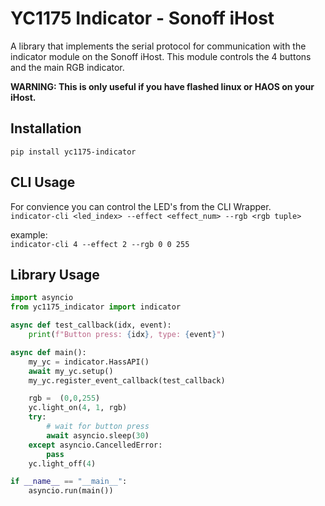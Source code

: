 # YC1175 Indicator - Sonoff iHost

A library that implements the serial protocol for communication with the
indicator module on the Sonoff iHost. This module controls the 4 buttons
and the main RGB indicator.

**WARNING: This is only useful if you have flashed linux or HAOS on your iHost.**

## Installation

`pip install yc1175-indicator`


## CLI Usage
For convience you can control the LED's from the CLI Wrapper.  
`indicator-cli <led_index> --effect <effect_num> --rgb <rgb tuple>`

example:  
`indicator-cli 4 --effect 2 --rgb 0 0 255`

## Library Usage
```python
import asyncio
from yc1175_indicator import indicator

async def test_callback(idx, event):
    print(f"Button press: {idx}, type: {event}")

async def main():
    my_yc = indicator.HassAPI()
    await my_yc.setup()
    my_yc.register_event_callback(test_callback)

    rgb =  (0,0,255)
    yc.light_on(4, 1, rgb)
    try:
        # wait for button press
        await asyncio.sleep(30)
    except asyncio.CancelledError:
        pass
    yc.light_off(4)

if __name__ == "__main__":
    asyncio.run(main())
```